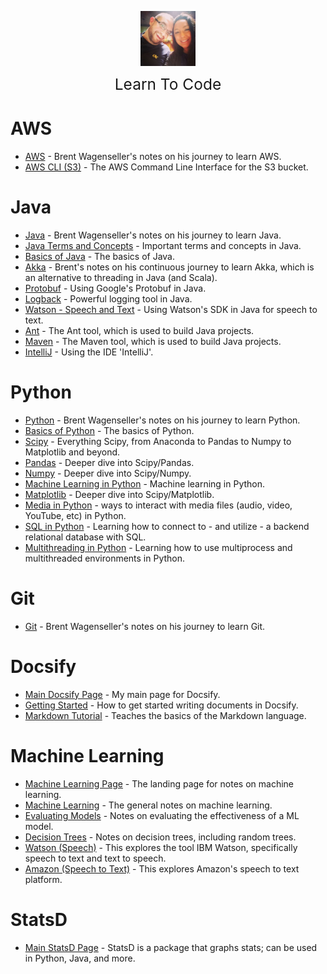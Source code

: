 <img
    src="./images/BrentAndMandi.jpg"
    width="88"
    style="display: block; width: 88px; margin: auto; margin-bottom: 1em"
/><span style="display: block; text-align: center; font-size: 1.75em;"> Learn To Code </span>

# AWS    
- [AWS](/learn_to_code/aws/) - Brent Wagenseller's notes on his journey to learn AWS.
- [AWS CLI (S3)](/learn_to_code/aws/aws_cli_s3) - The AWS Command Line Interface for the S3 bucket.

# Java
- [Java](/learn_to_code/java/) - Brent Wagenseller's notes on his journey to learn Java.
- [Java Terms and Concepts](/learn_to_code/java/java_terms_and_concepts) - Important terms and concepts in Java.
- [Basics of Java](/learn_to_code/java/java_basics) - The basics of Java.
- [Akka](/learn_to_code/java/akka/) - Brent's notes on his continuous journey to learn Akka, which is an alternative to threading in Java (and Scala).
- [Protobuf](/learn_to_code/java/protobuf) - Using Google's Protobuf in Java.
- [Logback](/learn_to_code/java/logback) - Powerful logging tool in Java.
- [Watson - Speech and Text](/learn_to_code/java/watson_speech_and_text_JavaSDK) - Using Watson's SDK in Java for speech to text.  
- [Ant](/learn_to_code/java/ant) - The Ant tool, which is used to build Java projects.
- [Maven](/learn_to_code/java/maven) - The Maven tool, which is used to build Java projects.
- [IntelliJ](/learn_to_code/java/intellij) - Using the IDE 'IntelliJ'.


# Python
- [Python](/learn_to_code/python/) - Brent Wagenseller's notes on his journey to learn Python.
- [Basics of Python](/learn_to_code/python/python_basic) - The basics of Python.
- [Scipy](/learn_to_code/python/scipy/) - Everything Scipy, from Anaconda to Pandas to Numpy to Matplotlib and beyond.
- [Pandas](/learn_to_code/python/scipy/pandas) - Deeper dive into Scipy/Pandas.
- [Numpy](/learn_to_code/python/scipy/numpy) - Deeper dive into Scipy/Numpy.
- [Machine Learning in Python](/learn_to_code/python/scipy/machine_learning_in_python) - Machine learning in Python.
- [Matplotlib](/learn_to_code/python/scipy/matplotlib) - Deeper dive into Scipy/Matplotlib.
- [Media in Python](/learn_to_code/python/python_media) - ways to interact with media files (audio, video, YouTube, etc) in Python.
- [SQL in Python](/learn_to_code/python/python_sql) - Learning how to connect to - and utilize - a backend relational database with SQL.
- [Multithreading in Python](/learn_to_code/python/python_multithreading) - Learning how to use multiprocess and multithreaded environments in Python.

# Git
- [Git](/learn_to_code/git/) - Brent Wagenseller's notes on his journey to learn Git.

# Docsify
- [Main Docsify Page](/learn_to_code/docsify/) - My main page for Docsify.
- [Getting Started](/learn_to_code/docsify/gettingstarted) - How to get started writing documents in Docsify.
- [Markdown Tutorial](/learn_to_code/docsify/markdowntutorial) - Teaches the basics of the Markdown language.

# Machine Learning
- [Machine Learning Page](/learn_to_code/machine_learning/) - The landing page for notes on machine learning.
- [Machine Learning](/learn_to_code/machine_learning/machine_learning) - The general notes on machine learning.
- [Evaluating Models](/learn_to_code/machine_learning/evaluating_models) - Notes on evaluating the effectiveness of a ML model.
- [Decision Trees](/learn_to_code/machine_learning/decision_trees) - Notes on decision trees, including random trees.
- [Watson (Speech)](/learn_to_code/machine_learning/watson_speech_and_text) - This explores the tool IBM Watson, specifically speech to text and text to speech.  
- [Amazon (Speech to Text)](/learn_to_code/machine_learning/amazon_speech_and_text) - This explores Amazon's speech to text platform.  

# StatsD
 - [Main StatsD Page](/learn_to_code/statsd/) - StatsD is a package that graphs stats; can be used in Python, Java, and more.  
